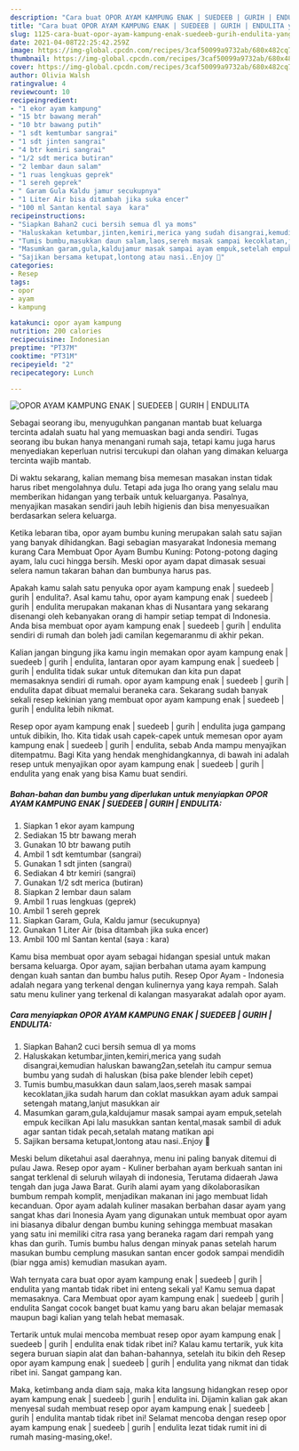 ```yaml
---
description: "Cara buat OPOR AYAM KAMPUNG ENAK | SUEDEEB | GURIH | ENDULITA yang lezat Untuk Jualan"
title: "Cara buat OPOR AYAM KAMPUNG ENAK | SUEDEEB | GURIH | ENDULITA yang lezat Untuk Jualan"
slug: 1125-cara-buat-opor-ayam-kampung-enak-suedeeb-gurih-endulita-yang-lezat-untuk-jualan
date: 2021-04-08T22:25:42.259Z
image: https://img-global.cpcdn.com/recipes/3caf50099a9732ab/680x482cq70/opor-ayam-kampung-enak-suedeeb-gurih-endulita-foto-resep-utama.jpg
thumbnail: https://img-global.cpcdn.com/recipes/3caf50099a9732ab/680x482cq70/opor-ayam-kampung-enak-suedeeb-gurih-endulita-foto-resep-utama.jpg
cover: https://img-global.cpcdn.com/recipes/3caf50099a9732ab/680x482cq70/opor-ayam-kampung-enak-suedeeb-gurih-endulita-foto-resep-utama.jpg
author: Olivia Walsh
ratingvalue: 4
reviewcount: 10
recipeingredient:
- "1 ekor ayam kampung"
- "15 btr bawang merah"
- "10 btr bawang putih"
- "1 sdt kemtumbar sangrai"
- "1 sdt jinten sangrai"
- "4 btr kemiri sangrai"
- "1/2 sdt merica butiran"
- "2 lembar daun salam"
- "1 ruas lengkuas geprek"
- "1 sereh geprek"
- " Garam Gula Kaldu jamur secukupnya"
- "1 Liter Air bisa ditambah jika suka encer"
- "100 ml Santan kental saya  kara"
recipeinstructions:
- "Siapkan Bahan2 cuci bersih semua dl ya moms"
- "Haluskakan ketumbar,jinten,kemiri,merica yang sudah disangrai,kemudian haluskan bawang2an,setelah itu campur semua bumbu yang sudah di haluskan (bisa pake blender lebih cepet)"
- "Tumis bumbu,masukkan daun salam,laos,sereh masak sampai kecoklatan,jika sudah harum dan coklat masukkan ayam aduk sampai setengah matang,lanjut masukkan air"
- "Masumkan garam,gula,kaldujamur masak sampai ayam empuk,setelah empuk kecilkan Api lalu masukkan santan kental,masak sambil di aduk agar santan tidak pecah,setalah matang matikan api"
- "Sajikan bersama ketupat,lontong atau nasi..Enjoy 🥰"
categories:
- Resep
tags:
- opor
- ayam
- kampung

katakunci: opor ayam kampung 
nutrition: 200 calories
recipecuisine: Indonesian
preptime: "PT37M"
cooktime: "PT31M"
recipeyield: "2"
recipecategory: Lunch

---
```



![OPOR AYAM KAMPUNG ENAK | SUEDEEB | GURIH | ENDULITA](https://img-global.cpcdn.com/recipes/3caf50099a9732ab/680x482cq70/opor-ayam-kampung-enak-suedeeb-gurih-endulita-foto-resep-utama.jpg)

Sebagai seorang ibu, menyuguhkan panganan mantab buat keluarga tercinta adalah suatu hal yang memuaskan bagi anda sendiri. Tugas seorang ibu bukan hanya menangani rumah saja, tetapi kamu juga harus menyediakan keperluan nutrisi tercukupi dan olahan yang dimakan keluarga tercinta wajib mantab.

Di waktu  sekarang, kalian memang bisa memesan masakan instan tidak harus ribet mengolahnya dulu. Tetapi ada juga lho orang yang selalu mau memberikan hidangan yang terbaik untuk keluarganya. Pasalnya, menyajikan masakan sendiri jauh lebih higienis dan bisa menyesuaikan berdasarkan selera keluarga. 

Ketika lebaran tiba, opor ayam bumbu kuning merupakan salah satu sajian yang banyak dihidangkan. Bagi sebagian masyarakat Indonesia memang kurang Cara Membuat Opor Ayam Bumbu Kuning: Potong-potong daging ayam, lalu cuci hingga bersih. Meski opor ayam dapat dimasak sesuai selera namun takaran bahan dan bumbunya harus pas.

Apakah kamu salah satu penyuka opor ayam kampung enak | suedeeb | gurih | endulita?. Asal kamu tahu, opor ayam kampung enak | suedeeb | gurih | endulita merupakan makanan khas di Nusantara yang sekarang disenangi oleh kebanyakan orang di hampir setiap tempat di Indonesia. Anda bisa membuat opor ayam kampung enak | suedeeb | gurih | endulita sendiri di rumah dan boleh jadi camilan kegemaranmu di akhir pekan.

Kalian jangan bingung jika kamu ingin memakan opor ayam kampung enak | suedeeb | gurih | endulita, lantaran opor ayam kampung enak | suedeeb | gurih | endulita tidak sukar untuk ditemukan dan kita pun dapat memasaknya sendiri di rumah. opor ayam kampung enak | suedeeb | gurih | endulita dapat dibuat memalui beraneka cara. Sekarang sudah banyak sekali resep kekinian yang membuat opor ayam kampung enak | suedeeb | gurih | endulita lebih nikmat.

Resep opor ayam kampung enak | suedeeb | gurih | endulita juga gampang untuk dibikin, lho. Kita tidak usah capek-capek untuk memesan opor ayam kampung enak | suedeeb | gurih | endulita, sebab Anda mampu menyajikan ditempatmu. Bagi Kita yang hendak menghidangkannya, di bawah ini adalah resep untuk menyajikan opor ayam kampung enak | suedeeb | gurih | endulita yang enak yang bisa Kamu buat sendiri.

<!--inarticleads1-->

##### Bahan-bahan dan bumbu yang diperlukan untuk menyiapkan OPOR AYAM KAMPUNG ENAK | SUEDEEB | GURIH | ENDULITA:

1. Siapkan 1 ekor ayam kampung
1. Sediakan 15 btr bawang merah
1. Gunakan 10 btr bawang putih
1. Ambil 1 sdt kemtumbar (sangrai)
1. Gunakan 1 sdt jinten (sangrai)
1. Sediakan 4 btr kemiri (sangrai)
1. Gunakan 1/2 sdt merica (butiran)
1. Siapkan 2 lembar daun salam
1. Ambil 1 ruas lengkuas (geprek)
1. Ambil 1 sereh geprek
1. Siapkan  Garam, Gula, Kaldu jamur (secukupnya)
1. Gunakan 1 Liter Air (bisa ditambah jika suka encer)
1. Ambil 100 ml Santan kental (saya : kara)


Kamu bisa membuat opor ayam sebagai hidangan spesial untuk makan bersama keluarga. Opor ayam, sajian berbahan utama ayam kampung dengan kuah santan dan bumbu halus putih. Resep Opor Ayam - Indonesia adalah negara yang terkenal dengan kulinernya yang kaya rempah. Salah satu menu kuliner yang terkenal di kalangan masyarakat adalah opor ayam. 

<!--inarticleads2-->

##### Cara menyiapkan OPOR AYAM KAMPUNG ENAK | SUEDEEB | GURIH | ENDULITA:

1. Siapkan Bahan2 cuci bersih semua dl ya moms
1. Haluskakan ketumbar,jinten,kemiri,merica yang sudah disangrai,kemudian haluskan bawang2an,setelah itu campur semua bumbu yang sudah di haluskan (bisa pake blender lebih cepet)
1. Tumis bumbu,masukkan daun salam,laos,sereh masak sampai kecoklatan,jika sudah harum dan coklat masukkan ayam aduk sampai setengah matang,lanjut masukkan air
1. Masumkan garam,gula,kaldujamur masak sampai ayam empuk,setelah empuk kecilkan Api lalu masukkan santan kental,masak sambil di aduk agar santan tidak pecah,setalah matang matikan api
1. Sajikan bersama ketupat,lontong atau nasi..Enjoy 🥰


Meski belum diketahui asal daerahnya, menu ini paling banyak ditemui di pulau Jawa. Resep opor ayam - Kuliner berbahan ayam berkuah santan ini sangat terklenal di seluruh wilayah di indonesia, Terutama didaerah Jawa tengah dan juga Jawa Barat. Gurih alami ayam yang dikolaborasikan bumbum rempah komplit, menjadikan makanan ini jago membuat lidah kecanduan. Opor ayam adalah kuliner masakan berbahan dasar ayam yang sangat khas dari Inonesia Ayam yang digunakan untuk membuat opor ayam ini biasanya dibalur dengan bumbu kuning sehingga membuat masakan yang satu ini memiliki citra rasa yang beraneka ragam dari rempah yang khas dan gurih. Tumis bumbu halus dengan minyak panas setelah harum masukan bumbu cemplung masukan santan encer godok sampai mendidih (biar ngga amis) kemudian masukan ayam. 

Wah ternyata cara buat opor ayam kampung enak | suedeeb | gurih | endulita yang mantab tidak ribet ini enteng sekali ya! Kamu semua dapat memasaknya. Cara Membuat opor ayam kampung enak | suedeeb | gurih | endulita Sangat cocok banget buat kamu yang baru akan belajar memasak maupun bagi kalian yang telah hebat memasak.

Tertarik untuk mulai mencoba membuat resep opor ayam kampung enak | suedeeb | gurih | endulita enak tidak ribet ini? Kalau kamu tertarik, yuk kita segera buruan siapin alat dan bahan-bahannya, setelah itu bikin deh Resep opor ayam kampung enak | suedeeb | gurih | endulita yang nikmat dan tidak ribet ini. Sangat gampang kan. 

Maka, ketimbang anda diam saja, maka kita langsung hidangkan resep opor ayam kampung enak | suedeeb | gurih | endulita ini. Dijamin kalian gak akan menyesal sudah membuat resep opor ayam kampung enak | suedeeb | gurih | endulita mantab tidak ribet ini! Selamat mencoba dengan resep opor ayam kampung enak | suedeeb | gurih | endulita lezat tidak rumit ini di rumah masing-masing,oke!.

